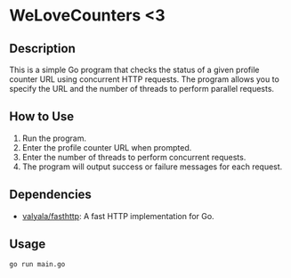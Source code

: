 # WeLoveCounters <3

## Description

This is a simple Go program that checks the status of a given profile counter URL using concurrent HTTP requests. The program allows you to specify the URL and the number of threads to perform parallel requests.

## How to Use

1. Run the program.
2. Enter the profile counter URL when prompted.
3. Enter the number of threads to perform concurrent requests.
4. The program will output success or failure messages for each request.

## Dependencies

- [valyala/fasthttp](https://github.com/valyala/fasthttp): A fast HTTP implementation for Go.

## Usage

```bash
go run main.go
```

